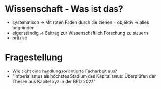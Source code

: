 # Wissenschaft - Was ist das?
+ systematisch -> Mit roten Faden durch die ziehen + objektiv -> alles begründen
+ eigenständig -> Beitrag zur Wissenschaftlich Forschung zu steuern
+ präzise
# Fragestellung
+ Wie sieht eine handlungsorientierte Facharbeit aus?
+ "Imperialismus als höchstes Stadium des Kapitalismus: Überprüfen der Thesen aus Kapitel xyz in der BRD 2022"